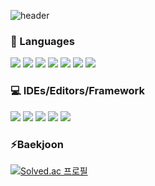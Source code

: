 ![header](https://capsule-render.vercel.app/api?type=waving&color=auto&height=200&section=header&text=Hello,%20I'm%20Yejin%20:\)&fontSize=90)

### 🌱 Languages
<img src="https://img.shields.io/badge/C-A8B9CC?style=flat&logo=C&logoColor=white"/> <img src="https://img.shields.io/badge/C++-00599C?style=flat&logo=c%2B%2B&logoColor=white"/> <img src="https://img.shields.io/badge/Kotiln-7F52FF?style=flat&logo=Kotiln&logoColor=white"/> <img src="https://img.shields.io/badge/Java-%23ED8B00.svg?style=flat&logo=openjdk&logoColor=white"/> <img src="https://img.shields.io/badge/JavaScript-F7DF1E?style=flat&logo=JavaScript&logoColor=white"/> <img src="https://img.shields.io/badge/Dart-0175C2?style=flat&logo=Dart&logoColor=white"/> <img src="https://img.shields.io/badge/Python-3776AB?style=flat&logo=Python&logoColor=white"/></br>

### 💻 IDEs/Editors/Framework
<img src="https://img.shields.io/badge/android%20studio-3DDC84?style=flat&logo=android%20studio&logoColor=white"/> <img src="https://img.shields.io/badge/Spyder-FF0000?style=flat&logo=spyder%20ide&logoColor=white"/> <img src="https://img.shields.io/badge/Visual%20Studio-5C2D91.svg?style=flat&logo=visual-studio&logoColor=white"/> <img src="https://img.shields.io/badge/VS%20Code%20Insiders-35b393.svg?style=flat&logo=visual-studio-code&logoColor=white"/> <img src="https://img.shields.io/badge/Flutter-%2302569B.svg?style=flat&logo=Flutter&logoColor=white"/></br>

### ⚡Baekjoon
[![Solved.ac
프로필](http://mazassumnida.wtf/api/generate_badge?boj=kimye702)](https://solved.ac/kimye702)

<!--
**kimye702/kimye702** is a ✨ _special_ ✨ repository because its `README.md` (this file) appears on your GitHub profile.

Here are some ideas to get you started:

- 🔭 I’m currently working on ...
- 🌱 I’m currently learning ...
- 👯 I’m looking to collaborate on ...
- 🤔 I’m looking for help with ...
- 💬 Ask me about ...
- 📫 How to reach me: ...
- 😄 Pronouns: ...
- ⚡ Fun fact: ...
-->
